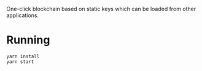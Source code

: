 One-click blockchain based on static keys which can be loaded from other applications.

# Running

```
yarn install
yarn start
```

